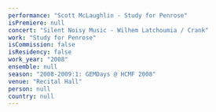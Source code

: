 ```yaml
---
performance: "Scott McLaughlin - Study for Penrose"
isPremiere: null
concert: "Silent Noisy Music - Wilhem Latchoumia / Crank"
work: "Study for Penrose"
isCommission: false
isResidency: false
work_year: "2008"
ensemble: null
season: "2008-2009:1: GEMDays @ HCMF 2008"
venue: "Recital Hall"
person: null
country: null
---
```


